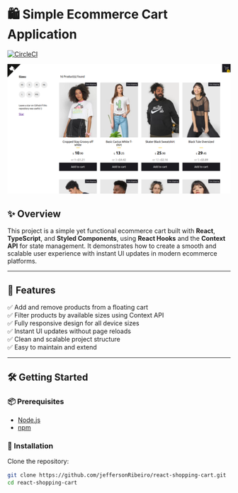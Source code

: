 # 🛍️ Simple Ecommerce Cart Application  
[![CircleCI](https://circleci.com/gh/jeffersonRibeiro/react-shopping-cart.svg?style=svg)](https://circleci.com/gh/jeffersonRibeiro/react-shopping-cart)

<p align="center">
  <img src="./readme-banner.png" alt="React Shopping Cart Banner" />
</p>

## ✨ Overview

This project is a simple yet functional ecommerce cart built with **React**, **TypeScript**, and **Styled Components**, using **React Hooks** and the **Context API** for state management. It demonstrates how to create a smooth and scalable user experience with instant UI updates in modern ecommerce platforms.

---

## 🚀 Features

✅ Add and remove products from a floating cart  
✅ Filter products by available sizes using Context API  
✅ Fully responsive design for all device sizes  
✅ Instant UI updates without page reloads  
✅ Clean and scalable project structure  
✅ Easy to maintain and extend  

---

## 🛠️ Getting Started

### 📦 Prerequisites

- [Node.js](https://nodejs.org/)
- [npm](https://www.npmjs.com/)

### 🔧 Installation

Clone the repository:

```bash
git clone https://github.com/jeffersonRibeiro/react-shopping-cart.git
cd react-shopping-cart

